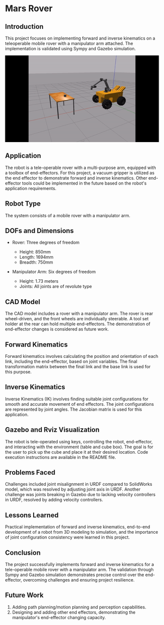 # Mars Rover

## Introduction

This project focuses on implementing forward and inverse kinematics on a teleoperable mobile rover with a manipulator arm attached. The implementation is validated using Sympy and Gazebo simulation.

![Gif](https://github.com/piyush-g0enka/Mars-Rover/blob/main/mars-rover-gif.gif)
## Application

The robot is a tele-operable rover with a multi-purpose arm, equipped with a toolbox of end-effectors. For this project, a vacuum gripper is utilized as the end effector to demonstrate forward and inverse kinematics. Other end-effector tools could be implemented in the future based on the robot's application requirements.



## Robot Type

The system consists of a mobile rover with a manipulator arm.

## DOFs and Dimensions

- Rover: Three degrees of freedom
  - Height: 850mm
  - Length: 1694mm
  - Breadth: 750mm

- Manipulator Arm: Six degrees of freedom
  - Height: 1.73 meters
  - Joints: All joints are of revolute type

## CAD Model

The CAD model includes a rover with a manipulator arm. The rover is rear wheel-driven, and the front wheels are individually steerable. A tool set holder at the rear can hold multiple end-effectors. The demonstration of end-effector changes is considered as future work.

## Forward Kinematics

Forward kinematics involves calculating the position and orientation of each link, including the end-effector, based on joint variables. The final transformation matrix between the final link and the base link is used for this purpose.

## Inverse Kinematics

Inverse Kinematics (IK) involves finding suitable joint configurations for smooth and accurate movement of end effectors. The joint configurations are represented by joint angles. The Jacobian matrix is used for this application.

## Gazebo and Rviz Visualization

The robot is tele-operated using keys, controlling the robot, end-effector, and interacting with the environment (table and cube box). The goal is for the user to pick up the cube and place it at their desired location. Code execution instructions are available in the README file.

## Problems Faced

Challenges included joint misalignment in URDF compared to SolidWorks model, which was resolved by adjusting joint axis in URDF. Another challenge was joints breaking in Gazebo due to lacking velocity controllers in URDF, resolved by adding velocity controllers.

## Lessons Learned

Practical implementation of forward and inverse kinematics, end-to-end development of a robot from 3D modeling to simulation, and the importance of joint configuration consistency were learned in this project.

## Conclusion

The project successfully implements forward and inverse kinematics for a tele-operable mobile rover with a manipulator arm. The validation through Sympy and Gazebo simulation demonstrates precise control over the end-effector, overcoming challenges and ensuring project resilience.

## Future Work

1. Adding path planning/motion planning and perception capabilities.
2. Designing and adding other end effectors, demonstrating the manipulator's end-effector changing capacity.
